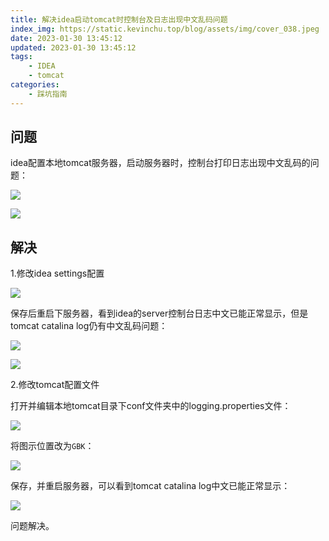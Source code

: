 ```yaml
---
title: 解决idea启动tomcat时控制台及日志出现中文乱码问题
index_img: https://static.kevinchu.top/blog/assets/img/cover_038.jpeg
date: 2023-01-30 13:45:12
updated: 2023-01-30 13:45:12
tags:
    - IDEA
    - tomcat
categories:
    - 踩坑指南
---
```

## 问题
idea配置本地tomcat服务器，启动服务器时，控制台打印日志出现中文乱码的问题：

![](https://static.kevinchu.top/blog/public/20230130140426.png)

![](https://static.kevinchu.top/blog/public/20230130141007.png)

## 解决

1.修改idea settings配置

![](https://static.kevinchu.top/blog/public/20230130142600.png)

保存后重启下服务器，看到idea的server控制台日志中文已能正常显示，但是tomcat catalina log仍有中文乱码问题：

![](https://static.kevinchu.top/blog/public/20230130142912.png)

![](https://static.kevinchu.top/blog/public/20230130143047.png)


2.修改tomcat配置文件

打开并编辑本地tomcat目录下conf文件夹中的logging.properties文件：

![](https://static.kevinchu.top/blog/public/20230130154003.png)

将图示位置改为```GBK```：

![](https://static.kevinchu.top/blog/public/20230130154335.png)

保存，并重启服务器，可以看到tomcat catalina log中文已能正常显示：

![](https://static.kevinchu.top/blog/public/20230130154757.png)

问题解决。